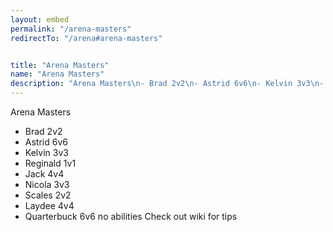 ```yaml
---
layout: embed
permalink: "/arena-masters"
redirectTo: "/arena#arena-masters"


title: "Arena Masters"
name: "Arena Masters"
description: "Arena Masters\n- Brad 2v2\n- Astrid 6v6\n- Kelvin 3v3\n- Reginald 1v1\n- Jack 4v4\n- Nicola 3v3\n- Scales 2v2\n- Laydee 4v4\n- Quarterbuck 6v6 no abilities\nCheck out wiki for tip"
---
```

Arena Masters
- Brad 2v2
- Astrid 6v6
- Kelvin 3v3
- Reginald 1v1
- Jack 4v4
- Nicola 3v3
- Scales 2v2
- Laydee 4v4
- Quarterbuck 6v6 no abilities
Check out wiki for tips


